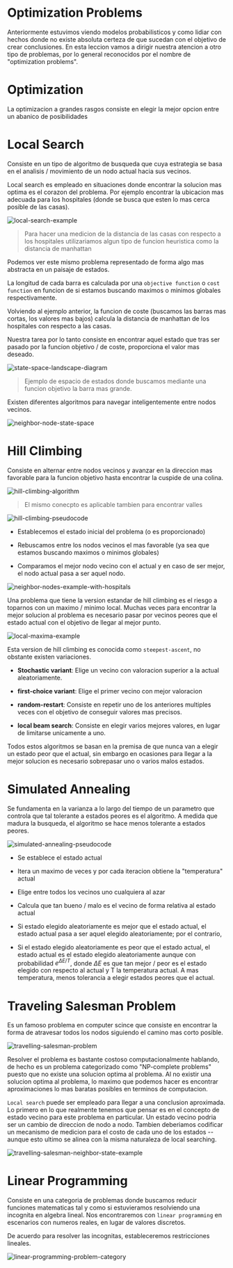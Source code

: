 # Optimization Problems

Anteriormente estuvimos viendo modelos probabilisticos y como lidiar con hechos donde no existe absoluta certeza de que sucedan con el objetivo de crear conclusiones. En esta leccion vamos a dirigir nuestra atencion a otro tipo de problemas, por lo general reconocidos por el nombre de "optimization problems".

# Optimization

La optimizacion a grandes rasgos consiste en elegir la mejor opcion entre un abanico de posibilidades

# Local Search

Consiste en un tipo de algoritmo de busqueda que cuya estrategia se basa en el analisis / movimiento de un nodo actual hacia sus vecinos.

Local search es empleado en situaciones donde encontrar la solucion mas optima es el corazon del problema. Por ejemplo encontrar la ubicacion mas adecuada para los hospitales (donde se busca que esten lo mas cerca posible de las casas).

![local-search-example](./imgs/local-search-example.png)

> Para hacer una medicion de la distancia de las casas con respecto a los hospitales utilizariamos algun tipo de funcion heuristica como la distancia de manhattan

Podemos ver este mismo problema representado de forma algo mas abstracta en un paisaje de estados.

La longitud de cada barra es calculada por una `objective function` o `cost function` en funcion de si estamos buscando maximos o minimos globales respectivamente.

Volviendo al ejemplo anterior, la funcion de coste (buscamos las barras mas cortas, los valores mas bajos) calcula la distancia de manhattan de los hospitales con respecto a las casas.

Nuestra tarea por lo tanto consiste en encontrar aquel estado que tras ser pasado por la funcion objetivo / de coste, proporciona el valor mas deseado.

![state-space-landscape-diagram](./imgs/state-space-landscape-diagram.png)

> Ejemplo de espacio de estados donde buscamos mediante una funcion objetivo la barra mas grande.

Existen diferentes algoritmos para navegar inteligentemente entre nodos vecinos.

![neighbor-node-state-space](./imgs/neighbor-nodes-state-space.png)

# Hill Climbing

Consiste en alternar entre nodos vecinos y avanzar en la direccion mas favorable para la funcion objetivo hasta encontrar la cuspide de una colina.

![hill-climbing-algorithm](./imgs/hill-climbing-algorithm.png)

> El mismo conecpto es aplicable tambien para encontrar valles

![hill-climbing-pseudocode](./imgs/hill-climbing-pseudocode.png)

- Establecemos el estado inicial del problema (o es proporcionado)

- Rebuscamos entre los nodos vecinos el mas favorable (ya sea que estamos buscando maximos o minimos globales)

- Comparamos el mejor nodo vecino con el actual y en caso de ser mejor, el nodo actual pasa a ser aquel nodo.

![neighbor-nodes-example-with-hospitals](./imgs/neighbor-nodes-example-with-hospitals.png)

Una problema que tiene la version estandar de hill climbing es el riesgo a toparnos con un maximo / minimo local. Muchas veces para encontrar la mejor solucion al problema es necesario pasar por vecinos peores que el estado actual con el objetivo de llegar al mejor punto.

![local-maxima-example](./imgs/local-maxima-example.png)

Esta version de hill climbing es conocida como `steepest-ascent`, no obstante existen variaciones.

- **Stochastic variant**: Elige un vecino con valoracion superior a la actual aleatoriamente.

- **first-choice variant**: Elige el primer vecino con mejor valoracion

- **random-restart**: Consiste en repetir uno de los anteriores multiples veces con el objetivo de conseguir valores mas precisos.

- **local beam search**: Consiste en elegir varios mejores valores, en lugar de limitarse unicamente a uno.

Todos estos algoritmos se basan en la premisa de que nunca van a elegir un estado peor que el actual, sin embargo en ocasiones para llegar a la mejor solucion es necesario sobrepasar uno o varios malos estados.

# Simulated Annealing

Se fundamenta en la varianza a lo largo del tiempo de un parametro que controla que tal tolerante a estados peores es el algoritmo. A medida que madura la busqueda, el algoritmo se hace menos tolerante a estados peores.

![simulated-annealing-pseudocode](imgs/simulated-annealing-pseudocode.png)

- Se establece el estado actual

- Itera un maximo de veces y por cada iteracion obtiene la "temperatura" actual

- Elige entre todos los vecinos uno cualquiera al azar

- Calcula que tan bueno / malo es el vecino de forma relativa al estado actual

- Si estado elegido aleatoriamente es mejor que el estado actual, el estado actual pasa a ser aquel elegido aleatoriamente; por el contrario,

- Si el estado elegido aleatoriamente es peor que el estado actual, el estado actual es el estado elegido aleatoriamente aunque con probabilidad $e^{ΔE/T}$, donde $ΔE$ es que tan mejor / peor es el estado elegido con respecto al actual y T la temperatura actual. A mas temperatura, menos tolerancia a elegir estados peores que el actual. 

# Traveling Salesman Problem

Es un famoso problema en computer scince que consiste en encontrar la forma de atravesar todos los nodos siguiendo el camino mas corto posible.

![travelling-salesman-problem](./imgs/travelling-salesman-problem.png)

Resolver el problema es bastante costoso computacionalmente hablando, de hecho es un problema categorizado como "NP-complete problems" puesto que no existe una solucion optima al problema. Al no existir una solucion optima al problema, lo maximo que podemos hacer es encontrar aproximaciones lo mas baratas posibles en terminos de computacion.

`Local search` puede ser empleado para llegar a una conclusion aproximada. Lo primero en lo que realmente tenemos que pensar es en el concepto de estado vecino para este problema en particular. Un estado vecino podria ser un cambio de direccion de nodo a nodo. Tambien deberiamos codificar un mecanismo de medicion para el costo de cada uno de los estados -- aunque esto ultimo se alinea con la misma naturaleza de local searching.

![travelling-salesman-neighbor-state-example](./imgs/travelling-salesman-neighbor-state-example.png)

# Linear Programming 

Consiste en una categoria de problemas donde buscamos reducir funciones matematicas tal y como si estuvieramos resolviendo una incognita en algebra lineal. Nos encontraremos con `linear programming` en escenarios con numeros reales, en lugar de valores discretos.

De acuerdo para resolver las incognitas, estableceremos restricciones lineales.

![linear-programming-problem-category](./imgs/linear-programming-problem-category.png)